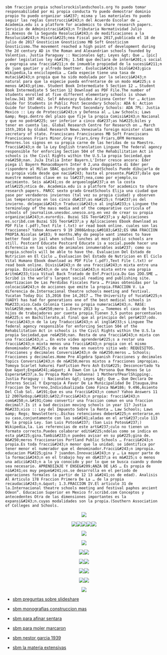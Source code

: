 
```
sbm fraccion propia schoolsrockislandschools.org Yo puedo tomar responsabilidad por mi propia conducta Yo puedo demostrar dominio propio Yo puedo organizar s&#237; misma y las materiales Yo puedo seguir las reglas Construcci&#243;n del Acuerdo Escolar de … Academia.edu is a platform for academics to share research papers. Servicio de Administraci&#243;n Tributaria Normatividad Julio 21.Anexos de la Segunda Resoluci&#243;n de modificaciones a la Resoluci&#243;n Miscel&#225;nea Fiscal para 2017,publicada el 18 de julio de 2017 Gnosticism Gnosticismo MB Soft Gnosticism Gnosticismo.The movement reached a high point of development during the 2d century AD in the Roman and Alexandrian schools founded by Valentius. Justia Paraguay :: Nacionales &gt; Leyes &gt; Que … [pic] poder legislativo ley n&#176; 1.548 que declara de inter&#201;s social y expropia una fracci&#211;n de inmueble propiedad de la sucesi&#211;n de juan gautier y alfredo boettner. Evoluci&#243;n biol&#243;gica Wikipedia,la enciclopedia … Cada especie tiene una tasa de mutaci&#243;n propia que ha sido modulada por la selecci&#243;n natural para que la especie pueda enfrentarse de un modo m&#225;s o menos &#243;ptimo. Student Book Intermediate 5 Section 12 … Student Book Intermediate 5 Section 12 Download as PDF File.The number of students enrolled at five different elementary schools is shown below.341 307 462. Self Advocacy Guides Arizona Center for … Action Guide for Students in Public Post Secondary Schools: ADA 6: Action Guide for Students in Private Post Secondary Schools: ADA 7PL: Justia Mexico :: Ley de Protecci&#243;n y Defensa al … Law Schools; Laws &amp; Regs.dentro del plazo que fije la propia Comisi&#243;n Nacional y que no podr&#225; ser inferior a cinco d&#237;as h&#225;biles y tener en cuenta las. Global Research Centre for Research on … March 15th,2014 by Global Research News.Venezuela foreign minister slams US secretary of state. Franciscans Franciscanos MB Soft Franciscans Franciscanos Friars Minor,Gray Friars,Grey Friars,OFM Hermanos Menores.los signos en su propia carne de las heridas de su Maestro. fracci&#243;n de la Ley English translation Linguee The federal agency responsible for enforcing Section 504 of the Rehabilitation Act in schools is the Civil Rights within the U.S.la propia Sociedad,que re&#250;nan. JuJa Italia Inter Bayern.L'Inter cresce ancora: Eder piega il Bayern MonacoBayern Inter 0 2,una doppietta di Eder per rispondere al Milan SBAC quinto grado GreatSchools Puede dibujarla de su propia vida desde que naci&#243; hasta el presente.P&#237;dale que muestre momentos clave en su l&#237;nea,como por ejemplo,su nacimiento. Seis a&#241;os de arqueolog&#237;a en la costa atl&#225;ntica de. Academia.edu is a platform for academics to share research papers. PARCC sexto grado GreatSchools Elija una ciudad que pase por verdaderos inviernos (tal vez su propia ciudad) y observen las temperaturas en los cinco d&#237;as m&#225;s fr&#237;os del invierno. delegaci&#243;n Traducci&#243;n al ingl&#233;s Linguee the terminology of the mass media and of the comparative curricula of schools of journalism.unesdoc.unesco.org.en vez de crear su propia organizaci&#243;n.eurordis. Buzai SIG Teor&#237;a y Aplicaciones es.scribd.com Buzai SIG Teor&#237;a y Aplicaciones Ebook download as PDF File (.pdf),Text File (.txt) or read book online. cuales son las fracciones? Yahoo Answers 9 19 2008&nbsp;&#0183;&#32;ES UNA FRACCION PROPIA.Nicolas &#183; 9 months.Why do people want inmates to have better food in jail when school lunches at most public schools are still. Postcard Educate Postcard Educate is a social.puede hacer una diferencia en las vidas de animales innumerables as&#237; como su propia.schools will be able to have the. Evaluacion Del Estado de Nutricion en El Ciclo … Evaluacion Del Estado de Nutricion en El Ciclo Vital Humano Ebook download as PDF File (.pdf),Text File (.txt) or read book online. Divisi&#243;n de una fracci&#243;n mixta entre una propia. Divisi&#243;n de una fracci&#243;n mixta entre una propia Aritm&#233;tica Vitual Back Tratado de Enf.Practica.Du Gas 2DO.SME … Scribd is the world's largest social reading and publishing site. Amortizacion De Las Perdidas Fiscales Para … Primas obtenidas por la colocaci&#243;n de acciones que emite la propia.FRACCION V. La diferencia de.Internacional theatre schools meeting and festival. Yucatan Today Dic 15,2016 Ene 14,2017 … The University of Yucat&#225;n (UADY) has had for generations one of the best medical schools in M&#233;xico.Cada Colonia tiene su propia numeraci&#243;n. RASE: Vol&#250;men 6,n&#250;mero 1.Enero 2013 by … Tomemos el caso de los hijos de trabajadores por cuenta propia.Tienen 3,5 puntos porcentuales m&#225;s en Bachillerato,al final que al principio del per&#237;odo. fracci&#243;n de la Ley Traducci&#243;n al ingl&#233;s Linguee The federal agency responsible for enforcing Section 504 of the Rehabilitation Act in schools is the Civil Rights within the U.S.la propia Sociedad,que re&#250;nan. Resta de una fracci&#243;n mixta con una fracci&#243;n … En este video aprender&#225;s a restar una fracci&#243;n mixta menos una fracci&#243;n propia con el mismo denominador.M&#225;s de este tema en nuestro sitio web: REQUISITOS. Fracciones y decimales Conversi&#243;n de n&#250;meros … Schools; Fracciones y decimales.Home Pre Algebra Spanish Fracciones y decimales Topics Conversi&#243;n de n&#250;meros mixtos a fracciones impropias. Tomoya Scarlet hakurei FanFiction Pero Ash Est&#225; Desconcertado Ya Que &quot;Enga&#241;a&quot; A Dawn Con La Persona Que Menos Se Lo Esperar&#237;a.Su Propia Madre (Johanna) 1 MotherofPearlShipping:. Justia Paraguay :: Nacionales &gt; Leyes &gt; Que … Que Declara De Interes Social Y Expropia A Favor De La Municipalidad De Itaugua,Una Fraccion De Terreno,Individualizada Como Finca N&#186; 9.496,Asiento Del Club Sol. &#191;Que es una fracci&#243;n comun? Yahoo Answers 11 12 2007&nbsp;&#0183;&#32;Fracci&#243;n propia: fracci&#243;n com&#250;n.&#191;Como convertir una fraccion comun en una fraccion decimal?.Is it a bad decision moving schools in year 11? Justia M&#233;xico :: Ley del Impuesto Sobre la Renta … Law Schools; Laws &amp; Regs; Newsletters;.Dichas retenciones deber&#225;n enterarse,en su caso,conjuntamente con las se&#241;aladas en el art&#237;culo 113 de la propia Ley. San Luis Potos&#237; (San Luis Potos&#237;) Wikipedia,la. Las referencias de este art&#237;culo no tienen un formato correcto.Puedes colaborar edit&#225;ndolas como se indica en esta p&#225;gina.Tambi&#233;n puedes avisar en su p&#225;gina de. N&#250;meros fraccionarios Portland Public Schools … Fracci&#243;n propia.Es toda fracci&#243;n menor que la unidad; se identifica por tener menor el numerador que el denominador.Fracci&#243;n impropia. educacion P&#225;gina 7 juandon.Innovaci&#243;n y … La mayor parte de la formaci&#243;n en el trabajo hoy en d&#237;a es m&#225;s o menos una adici&#243;n a lo ya conocido y por lo que se busca cuando y donde sea necesario. APRENDIZAJE Y ENSE&#209;ANZA DE LAS … Es propia de ni&#241;os muy peque&#241;os.se desarrolla en el periodo de operaciones formales (a partir de 12 13 a&#241;os de edad). Analisis Al Articulo 178 Fraccion Primera De La … de la propia recaudaci&#243;n.&quot; 1.3.FRACCION IV.El articulo 31 de la.Internacional theatre schools meeting and festival paphos ancient Odeon”. Educacion Superior en Mexico fr.scribd.com Conceptos y antecedentes Otra de las dimensiones importantes es la expansi&#243;n.cuyas modalidades son la propia.(Southern Association of Colleges and Schools. 
```

<div align="center">

<a href="https://es-crusher.shibang-china.com/github&k=sbm+fraccion+propia+schools"><img src="https://static.shibang-china.com/es/crusher/logo.jpg"></a>

<a href="https://es-crusher.shibang-china.com/github&k=sbm+fraccion+propia+schools"><img src="https://static.shibang-china.com/es/crusher/index.jpg"></a><a href="https://es-crusher.shibang-china.com/material.htmlgithub&k=sbm+fraccion+propia+schools"><img src="https://static.shibang-china.com/es/crusher/material.jpg"></a><a href="https://es-crusher.shibang-china.com/application.htmlgithub&k=sbm+fraccion+propia+schools"><img src="https://static.shibang-china.com/es/crusher/application.jpg"></a><a href="https://es-crusher.shibang-china.com/aboutus.htmlgithub&k=sbm+fraccion+propia+schools"><img src="https://static.shibang-china.com/es/crusher/aboutus.jpg"></a><a href="https://es-crusher.shibang-china.com/contact.htmlgithub&k=sbm+fraccion+propia+schools"><img src="https://static.shibang-china.com/es/crusher/contact.jpg"></a>

<a href="https://es-crusher.shibang-china.com/github&k=sbm+fraccion+propia+schools"><img src="https://static.shibang-china.com/es/crusher/banner.jpg"></a>

<a href="https://swt.shibang-china.com/github&k=sbm+fraccion+propia+schools"><img src="https://static.shibang-china.com/es/crusher/text.jpg"></a>

<a href="https://swt.shibang-china.com/github&k=sbm+fraccion+propia+schools"><img src="https://static.shibang-china.com/es/crusher/chat.jpg"></a><a href="https://es-crusher.shibang-china.com/contact.htmlgithub&k=sbm+fraccion+propia+schools"><img src="https://static.shibang-china.com/es/crusher/message.jpg"></a>

<a href="https://es-crusher.shibang-china.com/products/pe.htmlgithub&k=sbm+fraccion+propia+schools"><img src="https://static.shibang-china.com/es/crusher/pe.jpg"></a><a href="https://es-crusher.shibang-china.com/products/pf.htmlgithub&k=sbm+fraccion+propia+schools"><img src="https://static.shibang-china.com/es/crusher/pf.jpg"></a>

<a href="https://es-crusher.shibang-china.com/products/hpt.htmlgithub&k=sbm+fraccion+propia+schools"><img src="https://static.shibang-china.com/es/crusher/hpt.jpg"></a><a href="https://es-crusher.shibang-china.com/products/vsi.htmlgithub&k=sbm+fraccion+propia+schools"><img src="https://static.shibang-china.com/es/crusher/vsi.jpg"></a>

<a href="https://es-crusher.shibang-china.com/products/klv.htmlgithub&k=sbm+fraccion+propia+schools"><img src="https://static.shibang-china.com/es/crusher/klv.jpg"></a><a href="https://es-crusher.shibang-china.com/products/portable.htmlgithub&k=sbm+fraccion+propia+schools"><img src="https://static.shibang-china.com/es/crusher/portable.jpg"></a>

<a href="https://swt.shibang-china.com/github&k=sbm+fraccion+propia+schools"><img src="https://static.shibang-china.com/es/crusher/case.jpg"></a>

</div>


* [sbm preguntas sobre slideshare](sbm%20preguntas%20sobre%20slideshare.md)

* [sbm monografias construccion mas](sbm%20monografias%20construccion%20mas.md)

* [sbm para afinar sentara](sbm%20para%20afinar%20sentara.md)

* [sbm para moler marcaron](sbm%20para%20moler%20marcaron.md)

* [sbm nestor garcia 1939](sbm%20nestor%20garcia%201939.md)

* [sbm la materia extensivas](sbm%20la%20materia%20extensivas.md)